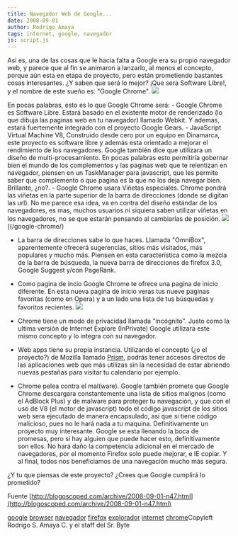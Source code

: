 ```yaml
---
title: Navegador Web de Google...
date: 2008-09-01
author: Rodrigo Amaya
tags: internet, google, navegador
js: script.js
---
```


Así es, una de las cosas que le hacia falta a Google era su propio
      navegador web, y parece que al fin se animaron a lanzarlo, al menos el concepto, porque aún
      esta en etapa de proyecto, pero están prometiendo bastantes cosas interesantes. ¿Y saben que
      será lo mejor? ¡Que sera Software Libre!, y el nombre de este sueño es: "Google Chrome".
![](http://blogoscoped.com/files/google-chrome.png)

  En pocas palabras, esto es lo que Google Chrome será: - Google Chrome es Software Libre. Estará basado en el existente motor de renderizado (lo que dibuja las paginas web en tu navegador) llamado Webkit. Y ademas, estará fuertemente integrado con el proyecto Google Gears. - JavaScript Virtual Machine V8, Construido desde cero por un equipo en Dinamarca, este proyecto es software libre y además esta orientado a mejorar el rendimiento de los navegadores. Google también dice que utilizara un diseño de multi-procesamiento. En pocas palabras esto permitiría gobernar bien el mundo de los complementos y las paginas web que te relentizan en navegador, piensen en un TaskManager para javascript, que les permite saber que complemento o que pagina es la que no los deja navegar bien. Brillante, ¿no?. - Google Chrome usara Viñetas especiales. Chrome pondrá las viñetas en la parte superior de la barra de direcciones (donde se digitan las url). No me parece esa idea, va en contra del diseño estándar de los navegadores, es mas, muchos usuarios ni siquiera saben utilizar viñetas en los navegadores, no se que estarán pensando al cambiarlas de posición. ![](http://blogoscoped.com/files/google-chrome-tabs.png)](/google-chrome/)

- La barra de direcciones sabe lo que haces. Llamada "OmniBox", aparentemente ofrecerá sugerencias, sitios más visitados, más populares y mucho más. Piensen en esta característica como la mezcla de la barra de búsqueda, la nueva barra de direcciones de firefox 3.0, Google Suggest y/con PageRank.
- Como pagina de incio Google Chrome te ofrece una pagina de inicio diferente. En esta nueva pagina de inicio veras tus nueve paginas favoritas (como en Opera) y a un lado una lista de tus búsquedas y favoritos recientes. [![](http://blogoscoped.com/files/google-chrome-home.png)](http://blogoscoped.com/google-chrome/22)

- Chrome tiene un modo de privacidad llamada "incógnito". Justo como la ultima versión de Internet Explore (InPrivate) Google utilizara este mismo concepto y lo integra con su navegador.
- Web apps tiene su propia instancia. Utilizando el concepto (¿o el proyecto?) de Mozilla llamado [Prism](http://blogoscoped.com/archive/2007-10-26-n61.html), podrás tener accesos directos de las aplicaciones web que más utilizas sin la necesidad de estar abriendo nuevas pestañas para visitar tu calendario por ejemplo.
- Chrome pelea contra el mal(ware). Google también promete que Google Chrome descargara constantemente una lista de sitios malignos (como el AdBlock Plus) y de malware para proteger tu navegación, y que con el uso de V8 (el motor de javascript) todo el código javascript de los sitios web sera ejecutado de manera encapsulado, así que si tiene código malicioso, pues no le hará nada a tu maquina.
 Definitivamente un proyecto muy
      interesante. Google se esta llenando la boca de promesas, pero si hay alguien que puede hacer
      esto, definitivamente son ellos. No hará daño la competencia adicional en el mercado de
      navegadores, por el momento Firefox solo puede mejorar, e IE copiar. Y al final, todos nos
      beneficiamos de una navegación mucho más segura.

¿Y tu que piensas de este
      proyecto? ¿Crees que Google cumplirá lo prometido?

Fuente [http://blogoscoped.com/archive/2008-09-01-n47.html](http://blogoscoped.com/archive/2008-09-01-n47.html)

[google](http://www.blogalaxia.com/tags/google) [browser](http://www.blogalaxia.com/tags/browser) [navegador](http://www.blogalaxia.com/tags/navegador) [firefox](http://www.blogalaxia.com/tags/firefox) [explorador](http://www.blogalaxia.com/tags/explorador) [internet](http://www.blogalaxia.com/tags/internet) [chrome](http://www.blogalaxia.com/tags/chrome)Copyleft Rodrigo S. Amaya
      C. y el staff del Sr. Byte